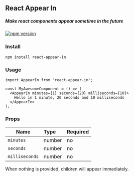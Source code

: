 ## React Appear In
##### Make react components appear sometime in the future

[![npm version](https://badge.fury.io/js/react-appear-in.svg)](https://badge.fury.io/js/react-appear-in)

### Install

``` 
npm install react-appear-in 
```

### Usage

```tsx
import AppearIn from 'react-appear-in';

const MyAwesomeComponent = () => (
  <AppearIn minutes={1} seconds={20} milliseconds={10}>
    Hello in 1 minute, 20 seconds and 10 milliseconds
  </AppearIn>
);
```

### Props

| Name            | Type        | Required    |
|-----------------|:------------|:------------|
| `minutes`       | number      | no          |
| `seconds`       | number      | no          |
| `milliseconds`  | number      | no          |

When nothing is provided, children will appear immediately.